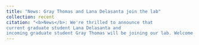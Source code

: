 ```yaml
---
title: "News: Gray Thomas and Lana Delasanta join the lab"
collection: recent
citation: "<b>News</b>: We're thrilled to announce that
current graduate student Lana Delasanta and
incoming graduate student Gray Thomas will be joining our lab. Welcome!"
---
```

